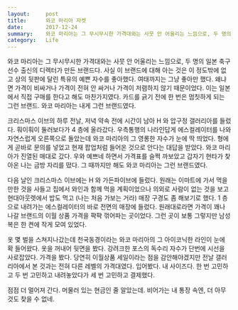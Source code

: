 ```yaml
---
layout:     post
title:      와코 마리아 자켓
date:       2017-12-24
summary:    와코 마리아는 그 무시무시한 가격대와는 사뭇 안 어울리는 느낌으로, 두 명의 일본 축구선수 출신의 디렉터가 만든 브랜드다. 사실 이 브랜드에 대해 아는 것은 이 정도밖에 없고 상의 뒷판에 달린 특유의 예쁜 자수를 좋아했다. 여태까지는 그냥 좋아만 했다. 왜냐면 가격이 비싸거나 가격이 전혀 안 싸거나 가격이 저렴하지 않기 때문이었다. 이는 일본에서 직접 구매를 한다고 해도 마찬가지였다. 카드를 긁기 전에 한 번은 멈칫하게 되는 그런 브랜드. 와코 마리아는 내게 그런 브랜드였다.
category:   Life
---
```


와코 마리아는 그 무시무시한 가격대와는 사뭇 안 어울리는 느낌으로, 두 명의 일본 축구선수 출신의 디렉터가 만든 브랜드다. 사실 이 브랜드에 대해 아는 것은 이 정도밖에 없고 상의 뒷판에 달린 특유의 예쁜 자수를 좋아했다. 여태까지는 그냥 좋아만 했다. 왜냐면 가격이 비싸거나 가격이 전혀 안 싸거나 가격이 저렴하지 않기 때문이었다. 이는 일본에서 직접 구매를 한다고 해도 마찬가지였다. 카드를 긁기 전에 한 번은 멈칫하게 되는 그런 브랜드. 와코 마리아는 내게 그런 브랜드였다.

크리스마스 이브의 하루 전날, 저녁 약속 전에 시간이 남아 H 와 압구정 갤러리아를 들렀다. 훠이훠이 둘러보다가 4 층에 올라갔다. 우측통행의 나라인답게 에스컬레이터를 나와 자연스럽게 오른쪽으로 돌았는데 와코 마리아의 그 영롱한 자수가 눈에 딱 띄었다. 형에게 곧바로 문의를 넣었고 현재 팝업처럼 들어온 것으로 안다는 대답을 받았다. 와코 마리아가 진열된 매대로 갔다. 우와 예쁘네 하면서 가격표를 슬쩍 까보았고 갑자기 현타가 찾아온 나는 금방 자리를 떴다. 그 때까지만 해도 와코 마리아는 그런 브랜드였다.

다음 날인 크리스마스 이브에는 H 와 가든파이브에 들렀다. 원래는 이마트에 가서 먹을 만한 것을 사들고 집에서 와인과 함께 먹을 계획이었으나 의외로 사람이 없는 것을 보고 현대아웃렛에서 밥도 먹고 (나는 처음 가보는 거라) 매장 구경도 좀 해보기로 했다. 1 층으로 내려가는 에스컬레이터의 바로 전면의 매장에 들렀다. 원래대로라면 가격이 꽤나 나갈 브랜드의 이월 상품 가격을 퍅퍅 꺾어파는 곳이었다. 그런 곳이 보통 그렇지만 남성복은 한 켠에 작게 모여 있었다.

옷 몇 벌을 스쳐지나갔는데 천국동경이라는 와코 마리아의 그 아이코닉한 라인이 눈에 확 들어왔다. 옷을 꺼내어 뒷면을 봤다. 강려크한 포스의 독수리 자수가 단번에 시선을 사로잡았다. 가격을 봤다. 당연히 이월상품 세일이라는 점을 감안해야겠지만 전날 갤러리아에서 본 것과는 전혀 다른 레벨의 가격대였다. 입어봤다. 내 사이즈다. 한 번 고민하고 두 번 고민하고 내려놓았다가 세 번 고민하고 결제했다.

점점 더 멀어져 간다. 머물러 있는 현금인 줄 알았는데.
비어가는 내 통장 속엔, 더 아무것도 찾을 수 없네.

